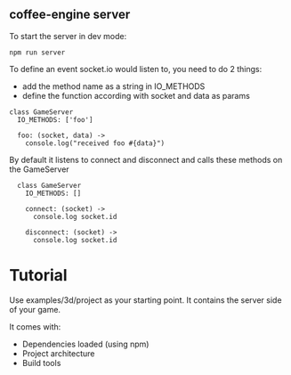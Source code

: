coffee-engine server
--------------------

To start the server in dev mode:

```
npm run server
```

To define an event socket.io would listen to, you need to do 2 things:

- add the method name as a string in IO_METHODS
- define the function according with socket and data as params

```
class GameServer
  IO_METHODS: ['foo']

  foo: (socket, data) ->
    console.log("received foo #{data}")
```

By default it listens to connect and disconnect and calls these methods on the
GameServer

```
  class GameServer
    IO_METHODS: []

    connect: (socket) ->
      console.log socket.id

    disconnect: (socket) ->
      console.log socket.id
```

Tutorial
========

Use examples/3d/project as your starting point. It contains the server side of
your game.

It comes with:

- Dependencies loaded (using npm)
- Project architecture
- Build tools
